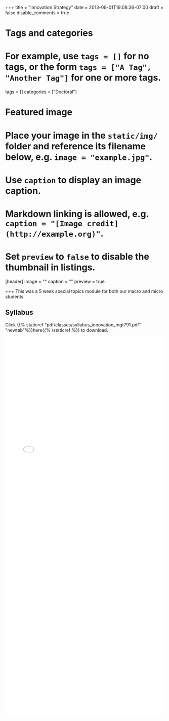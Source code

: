 +++
title = "Innovation Strategy"
date = 2013-09-01T19:08:36-07:00
draft = false
disable_comments = true

# Tags and categories
# For example, use `tags = []` for no tags, or the form `tags = ["A Tag", "Another Tag"]` for one or more tags.
tags = []
categories = ["Doctoral"]

# Featured image
# Place your image in the `static/img/` folder and reference its filename below, e.g. `image = "example.jpg"`.
# Use `caption` to display an image caption.
#   Markdown linking is allowed, e.g. `caption = "[Image credit](http://example.org)"`.
# Set `preview` to `false` to disable the thumbnail in listings.
[header]
image = ""
caption = ""
preview = true

+++
This was a 5 week special topics module for both our macro and micro students.

## Syllabus

Click {{% staticref "pdf/classes/syllabus_innovation_mgt791.pdf" "newtab"%}}here{{% /staticref %}} to download.

<embed src="/pdf/classes/syllabus_innovation_mgt791.pdf" type="application/pdf" width="100%" height="1200px">
